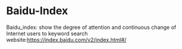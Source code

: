 # Baidu-Index
Baidu_index: show the degree of attention and continuous change of Internet users to keyword search
website:https://index.baidu.com/v2/index.html#/
